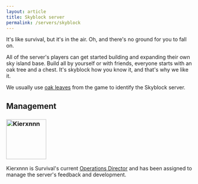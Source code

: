 ```yaml
---
layout: article
title: Skyblock server
permalink: /servers/skyblock
---
```


It's like survival, but it's in the air. Oh, and there's no ground for you to fall on.

All of the server's players can get started building and expanding their own sky island base. Build all by yourself or with friends, everyone starts with an oak tree and a chest. It's skyblock how you know it, and that's why we like it.

We usually use [oak leaves](https://minecraft.gamepedia.com/Leaves) from the game to identify the Skyblock server.

## Management
<div class="grid-container">
  <div class="grid grid--py-3">
    <div class="cell cell--2"><div><h3><a href="https://talk.darkst.one/u/Kierxnnn"><img src="https://crafatar.com/renders/head/a6165b3611634d98be74ec1c50aef789?&amp;overlay" alt="Kierxnnn" width="108"></a></h3></div></div>
    <div class="cell cell--6"><div><p>Kierxnnn is Survival's current <a href="{{ site.baseurl}}/hc/titles-and-honors#operations-director">Operations Director</a> and has been assigned to manage the server's feedback and development.</p></div></div>
  </div>
</div>
